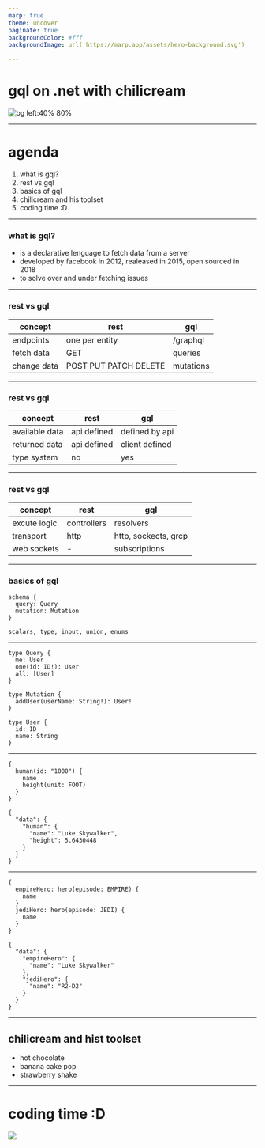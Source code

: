 ```yaml
---
marp: true
theme: uncover
paginate: true
backgroundColor: #fff
backgroundImage: url('https://marp.app/assets/hero-background.svg')

---
```

# gql on .net with chilicream

![bg left:40% 80%](https://raw.githubusercontent.com/ChilliCream/hotchocolate/main/website/static/resources/hotchocolate-banner.svg)

---
# agenda

1. what is gql?
2. rest vs gql
3. basics of gql
4. chilicream and his toolset
5. coding time :D

---
### what is gql?

- is a declarative lenguage to fetch data from a server
- developed by facebook in 2012, realeased in 2015, open sourced in 2018
- to solve over and under fetching issues

---
### rest vs gql

| concept        | rest                  | gql           |
|----------------|-----------------------|---------------|
| endpoints      | one per entity        | /graphql      |
| fetch data     | GET                   | queries       |
| change data    | POST PUT PATCH DELETE | mutations     |

---
### rest vs gql

| concept        | rest       | gql           |
|----------------|------------|---------------|
| available data | api defined | defined by api |
| returned data  | api defined | client defined |
| type system    | no         | yes           |

---
### rest vs gql

| concept        | rest        | gql                  |
|----------------|-------------|----------------------|
| excute logic   | controllers | resolvers            |
| transport      | http        | http, sockects, grcp | 
| web sockets    | -           | subscriptions        |

---
### basics of gql

```
schema {
  query: Query
  mutation: Mutation
}
```
```
scalars, type, input, union, enums
```

---
```
type Query {
  me: User
  one(id: ID!): User
  all: [User]
}

type Mutation {
  addUser(userName: String!): User!
}

type User {
  id: ID
  name: String
}
```

----
```
{
  human(id: "1000") {
    name
    height(unit: FOOT)
  }
}
```
```
{
  "data": {
    "human": {
      "name": "Luke Skywalker",
      "height": 5.6430448
    }
  }
}
```

---
```
{
  empireHero: hero(episode: EMPIRE) {
    name
  }
  jediHero: hero(episode: JEDI) {
    name
  }
}
```
```
{
  "data": {
    "empireHero": {
      "name": "Luke Skywalker"
    },
    "jediHero": {
      "name": "R2-D2"
    }
  }
}
```

---
## chilicream and hist toolset

- hot chocolate
- banana cake pop
- strawberry shake

---
# coding time :D

![](https://miro.medium.com/max/1400/0*oyD7ekV-hMU91h4J.png)